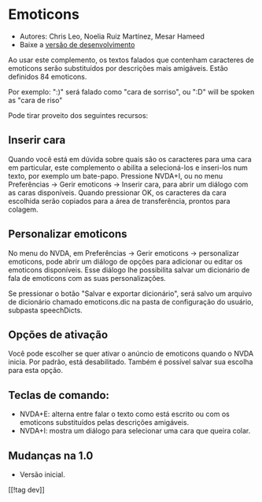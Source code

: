 # Emoticons #

* Autores: Chris Leo, Noelia Ruiz Martínez, Mesar Hameed
* Baixe a [versão de desenvolvimento][1]

Ao usar este complemento, os textos falados que contenham caracteres de
emoticons serão substituídos por descrições mais amigáveis.  Estão definidos
84 emoticons.

Por exemplo: ":)" será falado como "cara de sorriso", ou ":D" will be spoken
as "cara de riso"

Pode tirar proveito dos seguintes recursos:

## Inserir cara ##

Quando você está em dúvida sobre quais são os caracteres para uma cara em particular, este complemento o abilita a selecioná-los e inseri-los num texto, por exemplo um bate-papo.
Pressione NVDA+I, ou no menu Preferências -> Gerir emoticons -> Inserir cara, para abrir um diálogo 
com as caras disponíveis.
Quando pressionar OK, os caracteres da cara escolhida serão copiados para a área de transferência, prontos para colagem.


## Personalizar emoticons ##

No menu do NVDA, em Preferências -> Gerir emoticons -> personalizar emoticons, pode abrir um diálogo de opções para adicionar ou editar os emoticons disponíveis.
Esse diálogo lhe possibilita salvar um dicionário de fala de emoticons com as suas personalizações.

Se pressionar o botão "Salvar e exportar dicionário", será salvo um arquivo
de dicionário chamado emoticons.dic na pasta de configuração do usuário,
subpasta speechDicts.


## Opções de ativação ##

Você pode escolher se quer ativar o anúncio de emoticons quando o NVDA
inicia. Por padrão, está desabilitado.  Também é possível salvar sua escolha
para esta opção.

## Teclas de comando: ##

*	NVDA+E: alterna entre falar o texto como está escrito ou com os emoticons
  substituídos pelas descrições amigáveis.
*	NVDA+I: mostra um diálogo para selecionar uma cara que queira colar.

## Mudanças na 1.0 ##

* Versão inicial.
 
[[!tag dev]]

[1]: http://addons.nvda-project.org/files/get.php?file=emo-dev
